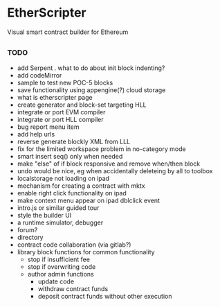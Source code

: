 # EtherScripter
Visual smart contract builder for Ethereum
##

### TODO
* add Serpent 
  . what to do about init block indenting?
* add codeMirror
* sample to test new POC-5 blocks
* save functionality using appengine(?) cloud storage
* what is etherscripter page
* create generator and block-set targeting HLL
* integrate or port EVM compiler
* integrate or port HLL compiler 
* bug report menu item
* add help urls
* reverse generate blockly XML from LLL
* fix for the limited workspace problem in no-category mode
* smart insert seq() only when needed
* make "else" of if block responsive and remove when/then block
* undo would be nice, eg when accidentally deleteing by all to toolbox 
* localstorage not loading on ipad
* mechanism for creating a contract with mktx
* enable right click functionality on ipad
* make context menu appear on ipad dblclick event
* intro.js or similar guided tour
* style the builder UI
* a runtime simulator, debugger
* forum?
* directory 
* contract code collaboration (via gitlab?)
* library block functions for common functionality
  - stop if insufficient fee
  - stop if overwriting code
  - author admin functions 
    * update code
    * withdraw contract funds
    * deposit contract funds without other execution
